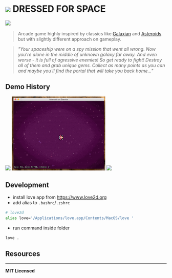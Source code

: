 # <img src="https://github.com/voronianski-on-games/dressed-for-space-game/raw/master/assets/images/life_icon.png" /> DRESSED FOR SPACE

![](https://img.shields.io/badge/status-wip-yellow.svg?style=flat-square)

> Arcade game highly inspired by classics like [Galaxian](https://en.wikipedia.org/wiki/Galaxian) and [Asteroids](https://en.wikipedia.org/wiki/Asteroids_(video_game)) but with slightly different approach on gameplay. 

> _"Your spaceship were on a spy mission that went all wrong. Now you're alone in the middle of unknown galaxy far away. And even worse - it is full of agressive enemies! So get ready to fight! Destroy all of them and grab unique gems. Collect as many points as you can and maybe you'll find the portal that will take you back home..."_

## Demo History

<img src="https://github.com/voronianski-on-games/asteroids-on-steroids-love2d/raw/master/demos/demo1.gif" width="292">
<img src="https://github.com/voronianski-on-games/asteroids-on-steroids-love2d/raw/master/demos/demo2.gif" width="292">
<img src="https://github.com/voronianski-on-games/asteroids-on-steroids-love2d/raw/master/demos/demo3.gif" width="292">

## Development

- install love app from https://www.love2d.org
- add alias to `.bashrc`/`.zshrc`

```bash
# love2d
alias love='/Applications/love.app/Contents/MacOS/love '
```

- run command inside folder 

```bash
love .
```

## Resources

---

**MIT Licensed**

